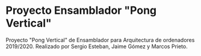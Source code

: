 # Proyecto Ensamblador "Pong Vertical"
Proyecto "Pong Vertical" de Ensamblador para Arquitectura de ordenadores 2019/2020.
Realizado por Sergio Esteban, Jaime Gómez y Marcos Prieto.
